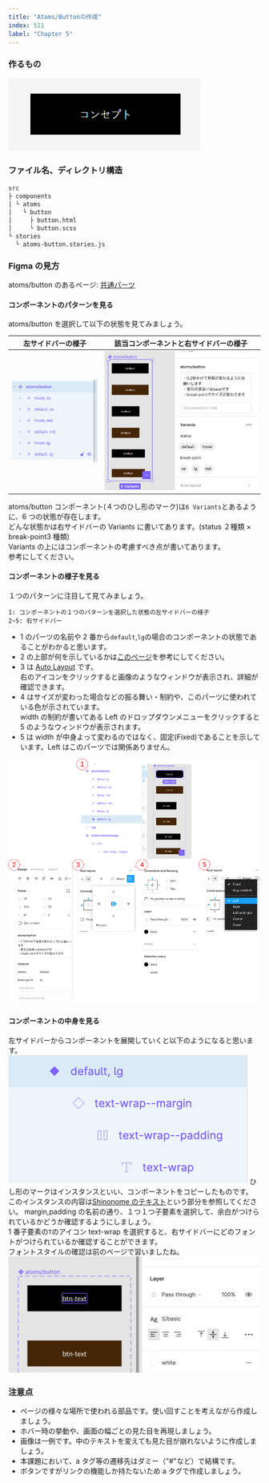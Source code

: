 ```yaml
---
title: "Atoms/Buttonの作成"
index: 511
label: "Chapter 5"
---
```


### 作るもの

![atoms_button](./images/atoms_button.png)

### ファイル名、ディレクトリ構造

```
src
├ components
│ └ atoms
│   └ button
│     ├ button.html
│     └ button.scss
└ stories
  └ atoms-button.stories.js
```

### Figma の見方

atoms/button のあるページ: [共通パーツ](https://www.figma.com/file/itngQHR9R5RB7xwCXAKOde/?node-id=818%3A0)

#### コンポーネントのパターンを見る

atoms/button を選択して以下の状態を見てみましょう。

| 左サイドバーの様子                      | 該当コンポーネントと右サイドバーの様子    |
| --------------------------------------- | ----------------------------------------- |
| ![left](./images/atoms_button_left.png) | ![right](./images/atoms_button_right.png) |

atoms/button コンポーネント(４つのひし形のマーク)は`6 Variants`とあるように、6 つの状態が存在します。  
どんな状態かは右サイドバーの Variants に書いてあります。(status ２種類 × break-point3 種類)  
Variants の上にはコンポーネントの考慮すべき点が書いてあります。  
参考にしてください。

#### コンポーネントの様子を見る

１つのパターンに注目して見てみましょう。

```
1: コンポーネントの１つのパターンを選択した状態の左サイドバーの様子
2~5: 右サイドバー
```

- 1 のパーツの名前や 2 番から`default`,`lg`の場合のコンポーネントの状態であることがわかると思います。
- 2 の上部が何を示しているかは[このページ](https://help.figma.com/hc/en-us/articles/360039956914-Adjust-alignment-dimensions-rotation-and-position)を参考にしてください。
- 3 は [Auto Layout](https://help.figma.com/hc/en-us/articles/360040451373-Create-dynamic-designs-with-Auto-layout) です。  
  右のアイコンをクリックすると画像のようなウィンドウが表示され、詳細が確認できます。
- 4 はサイズが変わった場合などの振る舞い・制約や、このパーツに使われている色が示されています。  
  width の制約が書いてある Left のドロップダウンメニューをクリックすると 5 のようなウィンドウが表示されます。
- 5 は width が中身よって変わるのではなく、固定(Fixed)であることを示しています。Left はこのパーツでは関係ありません。

![description](./images/atoms_button_description.png)

#### コンポーネントの中身を見る

左サイドバーからコンポーネントを展開していくと以下のようになると思います。
![child](./images/atoms_button_child.png)
ひし形のマークはインスタンスといい、コンポーネントをコピーしたものです。  
このインスタンスの内容は[Shinonome のテキスト](https://design-basic.netlify.app/web/section2-1/)という部分を参照してください。
margin,padding の名前の通り、１つ１つ子要素を選択して、余白がつけられているかどうか確認するようにしましょう。  
1 番子要素の`T`のアイコン text-wrap を選択すると、右サイドバーにどのフォントがつけられているか確認することができます。  
フォントスタイルの確認は前のページで習いましたね。
![text](./images/atoms_button_text.png)

### 注意点

- ページの様々な場所で使われる部品です。使い回すことを考えながら作成しましょう。
- ホバー時の挙動や、画面の幅ごとの見た目を再現しましょう。
- 画像は一例です。中のテキストを変えても見た目が崩れないように作成しましょう。
- 本課題において、a タグ等の遷移先はダミー（"#"など）で結構です。
- ボタンですがリンクの機能しか持たないため a タグで作成しましょう。
